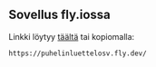 ## Sovellus fly.iossa

Linkki löytyy [täältä][link] tai kopiomalla:

[link]: https://puhelinluettelosv.fly.dev/


```
https://puhelinluettelosv.fly.dev/
```
